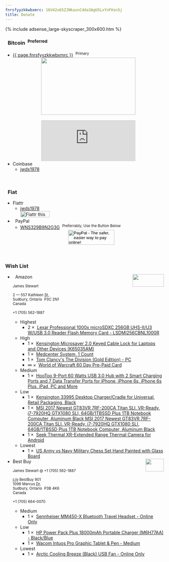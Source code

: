 ```yaml
---
fnrsfyyzkkwbxmrc: 16V42x65ZJNkasnCdda3AgUSLxYnFHzn5j
title: Donate
---
```


{% include adsense_large-skyscraper_300x600.htm %}
<h3 id="bitcoin">
  <i aria-hidden="true" class="fa fa-btc"></i>&nbsp; Bitcoin&nbsp; <sup>Preferred</sup>
</h3>
<ul>
  <li>
    <a href="bitcoin:{{ page.fnrsfyyzkkwbxmrc }}" rel="me" target="_blank" title="Bitcoin Wallet">{{ page.fnrsfyyzkkwbxmrc }}</a>&nbsp; <sup>Primary</sup>
    <a href="https://quickbt.com/?btcto={{ page.fnrsfyyzkkwbxmrc }}&redir=https://forces.army/donated" target="_blank" title=""><img alt="" height="181"
      src="{{ site.uri.assets }}/naked/images/QuickBT_donate_300x181.png" style="border: 0px; display: block; margin-left: auto; margin-right: auto;"
      width="300" /></a><br />
    <div align="center">
      <script async src="https://gateway.gear.mycelium.com/gear-widget-host.js" type="text/javascript"></script>
      <iframe id="gear-widget" scrolling="no" src="https://gateway.gear.mycelium.com/widgets/125114cf1a0c96953d267f11f1ef586268c29f9af483fd699d922e985ae0962e"
        style="border: none; display: inline-block; height: 130px; max-width: 350px; min-width: 250px;"></iframe>
    </div>
  </li>
  <li>
    Coinbase
    <ul>
      <li>
        <a href="https://www.coinbase.com/jwds1978" rel="me" target="_blank" title="jwds1978">jwds1978</a>
      </li>
    </ul>
  </li>
</ul>
<p>
  &nbsp;
</p>
<h3 id="fiat">
  <i aria-hidden="true" class="fa fa-money"></i>&nbsp; Fiat
</h3>
<ul>
  <li>
    Flattr
    <ul>
      <li>
        <a href="https://flattr.com/profile/jwds1978" rel="me" target="_blank" title="jwds1978">jwds1978</a><br />
        <a href="https://flattr.com/submit/auto?fid=0yx0qk&url=https%3A%2F%2Fforces.army" target="_blank" title=""><img alt="Flattr this" height="20"
          src="{{ site.uri.assets }}/naked/images/Flattr_93x20.png" style="border: 0px;" width="93" /></a>
      </li>
    </ul>
  </li>
  <li>
    <i aria-hidden="true" class="fa fa-paypal"></i>&nbsp; PayPal
    <ul>
      <li>
        <a href="https://www.paypal.me/stew721" rel="me" target="_blank" title="WNS329B9N2G3G">WNS329B9N2G3G</a>&nbsp; <sup>Preferrably, Use the Button
        Below</sup>
        <div align="center">
          <form action="https://www.paypal.com/cgi-bin/webscr" method="post" target="_blank">
            <input name="cmd" type="hidden" value="_s-xclick" />
            <input name="hosted_button_id" type="hidden" value="DY5LFFUVUNHTQ" />
            <input alt="PayPal - The safer, easier way to pay online!" height="47" name="submit"
              src="{{ site.uri.assets }}/naked/images/PayPal_donate_147x047.gif" type="image" width="147" />
            <img alt="" height="1" src="https://www.paypalobjects.com/en_US/i/scr/pixel.gif"
              style="border: 0px !important; margin: 0px !important; vertical-align: middle;" width="1" />
          </form>
        </div>
      </li>
    </ul>
  </li>
</ul>
<p>
  &nbsp;
</p>
<h3 id="wish-list">
  Wish List
</h3>
<ul>
  <li>
    <img alt="" height="40" src="{{ site.uri.assets }}/naked/images/Amazon_wish-list_99x40.png"
      style="border: 0px; float: right; margin-bottom: 10px; margin-left: 10px;" width="99" />
    <i aria-hidden="true" class="fa fa-amazon"></i>&nbsp; Amazon<br />
    <span style="font-size: smaller;">
      &nbsp;<br />
      <!--sse-->
      James Stewart<br />
      &nbsp;<br />
      2 &#8212; 557 Kathleen <abbr title="Street">St.</abbr><br />
      Sudbury, Ontario&nbsp; P3C 2N1<br />
      Canada<br />
      &nbsp;<br />
      +1 (705) 562-1887<br />
      <!--/sse-->
      &nbsp;
    </span>
    <ul>
      <li>
        Highest
        <ul>
          <li>
            2 &times;&nbsp; <a href="https://www.amazon.ca/dp/B012PN29IA" rel="external nofollow" target="_blank" title="">Lexar Professional 1000x microSDXC
            256GB UHS-II/U3 W/USB 3.0 Reader Flash Memory Card - LSDMI256CBNL1000R</a>
          </li>
        </ul>
      </li>
      <li>
        High
        <ul>
          <li>
            1 &times;&nbsp; <a href="https://www.amazon.ca/dp/B01K1JUO14" rel="external nofollow" target="_blank" title="">Kensington Microsaver 2.0 Keyed Cable
            Lock for Laptops and Other Devices (K65035AM)</a>
          </li>
          <li>
            1 &times;&nbsp; <a href="https://www.amazon.ca/dp/B000RZPL0M" rel="external nofollow" target="_blank" title="">Medcenter System, 1 Count</a>
          </li>
          <li>
            1 &times;&nbsp; <a href="https://www.amazon.ca/dp/B00ZE36BEW" rel="external nofollow" target="_blank" title="">Tom Clancy's The Division (Gold
            Edition) - PC</a>
          </li>
          <li>
            &infin; &times;&nbsp; <a href="https://www.amazon.ca/dp/B00063BLG8" rel="external nofollow" target="_blank" title="">World of Warcraft 60 Day
            Pre-Paid Card</a>
          </li>
        </ul>
      </li>
      <li>
        Medium
        <ul>
          <li>
            1 &times;&nbsp; <a href="https://www.amazon.ca/dp/B00FR795WA" rel="external nofollow" target="_blank" title="">HooToo 9-Port 60 Watts USB 3.0 Hub
            with 2 Smart Charging Ports and 7 Data Transfer Ports for iPhone, iPhone 6s, iPhone 6s Plus, iPad, PC and More</a>
          </li>
        </ul>
      </li>
      <li>
        Low
        <ul>
          <li>
            1 &times;&nbsp; <a href="https://www.amazon.ca/dp/B018J4BP6Q" rel="external nofollow" target="_blank" title="">Kensington 33995 Desktop
            Charger/Cradle for Universal, Retail Packaging, Black</a>
          </li>
          <li>
            1 &times;&nbsp; <a href="https://www.amazon.ca/dp/B01N4JZ295" rel="external nofollow" target="_blank" title="">MSI 2017 Newest GT83VR 7RF-200CA
            Titan SLI. VR-Ready, i7-7920HQ GTX1080 SLI, 64GB/1TBSSD Plus 1TB Notebook Computer, Aluminum Black MSI 2017 Newest GT83VR 7RF-200CA Titan SLI.
            VR-Ready, i7-7920HQ GTX1080 SLI, 64GB/1TBSSD Plus 1TB Notebook Computer, Aluminum Black</a>
          </li>
          <li>
            1 &times;&nbsp; <a href="https://www.amazon.ca/dp/B00XC774SE" rel="external nofollow" target="_blank" title="">Seek Thermal XR-Extended Range
            Thermal Camera for Android</a>
          </li>
        </ul>
      </li>
      <li>
        Lowest
        <ul>
          <li>
            1 &times;&nbsp; <a href="https://www.amazon.ca/dp/B01MZAIZ6E" rel="external nofollow" target="_blank" title="">US Army vs Navy Military Chess Set
            Hand Painted with Glass Board</a>
          </li>
        </ul>
      </li>
    </ul>
  </li>
  <li>
    <img alt="" height="40" src="{{ site.uri.assets }}/naked/images/Best-Buy_58x40.png"
      style="border: 0px; float: right; margin-bottom: 10px; margin-left: 10px;" width="58" />
    Best Buy<br />
    <span style="font-size: smaller;">
      &nbsp;<br />
      <!--sse-->
      James Stewart @ +1 (705) 562-1887<br />
      &nbsp;<br />
      <abbr title="care of">c/o</abbr> BestBuy 901<br />
      1099 Marcus <abbr title="Drive">Dr.</abbr><br />
      Sudbury, Ontario&nbsp; P3B 4K6<br />
      Canada<br />
      &nbsp;<br />
      +1 (705) 664-0070<br />
      <!--/sse-->
      &nbsp;
    </span>
    <ul>
      <li>
        Medium
        <ul>
          <li>
            1 &times;&nbsp; <a href="http://www.bestbuy.ca/en-ca/product/mm450-x/10581219.aspx" rel="external nofollow" target="_blank" title="">Sennheiser
            MM450-X Bluetooth Travel Headset - Online Only</a>
          </li>
        </ul>
      </li>
      <li>
        Low
        <ul>
          <li>
            1 &times;&nbsp; <a href="http://www.bestbuy.ca/en-ca/product/m6h77aa/10418304.aspx" rel="external nofollow" target="_blank" title="">HP Power Pack
            Plus 18000mAh Portable Charger (M6H77AA) - Black/Blue</a>
          </li>
          <li>
            1 &times;&nbsp; <a href="http://www.bestbuy.ca/en-ca/product/pth651/10270039.aspx" rel="external nofollow" target="_blank" title="">Wacom Intuos Pro
            Graphic Tablet &amp; Pen - Medium</a>
          </li>
        </ul>
      </li>
      <li>
        Lowest
        <ul>
          <li>
            1 &times;&nbsp; <a href="http://www.bestbuy.ca/en-ca/product/abacobrzbk01-bl/10543499.aspx" rel="external nofollow" target="_blank" title="">Arctic
            Cooling Breeze (Black) USB Fan - Online Only</a>
          </li>
        </ul>
      </li>
    </ul>
  </li>
</ul>
